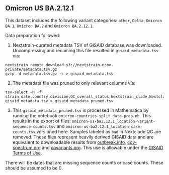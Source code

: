 ## Omicron US BA.2.12.1

This dataset includes the following variant categories: `other`, `Delta`, `Omicron BA.1`, `Omicron BA.2` and `Omicron BA.2.12.1`.

Data preparation followed:

1. Nextstrain-curated metadata TSV of GISAID database was downloaded. Uncompressing and renaming this file resulted in `gisaid_metadata.tsv` via:
```
nextstrain remote download s3://nextstrain-ncov-private/metadata.tsv.gz
gzip -d metadata.tsv.gz -c > gisaid_metadata.tsv
```

2. The metadata file was pruned to only relevant columns via:
```
tsv-select -H -f strain,date,country,division,QC_overall_status,Nextstrain_clade,Nextclade_pango gisaid_metadata.tsv > gisaid_metadata_pruned.tsv
```

3. This `gisaid_metadata_pruned.tsv` is processed in Mathematica by running the notebook `omicron-countries-split_data-prep.nb`. This results in the export of files: `omicron-us-ba2.12.1_location-variant-sequence-counts.tsv` and `omicron-us-ba2.12.1_location-case-counts.tsv` versioned here. Samples labeled as `bad` in Nextclade QC are removed. These files represent heavily derived GISAID data and are equivalent to downloadable results from [outbreak.info](https://outbreak.info), [cov-spectrum.org](https://cov-spectrum.org) and [covariants.org](https://covariants.org). This use is allowable under the [GISAID Terms of Use](https://www.gisaid.org/registration/terms-of-use/).

There will be dates that are missing sequence counts or case counts. These should be assumed to be 0.
